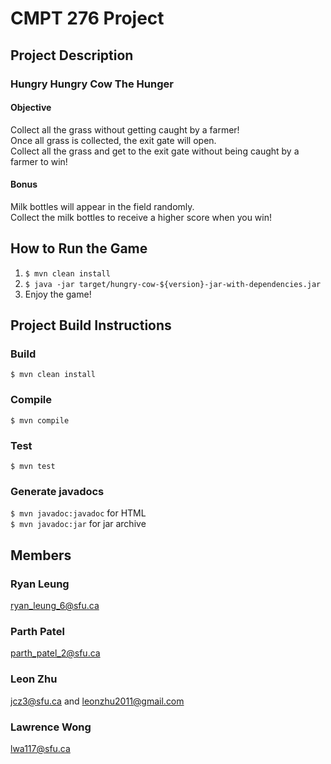 # CMPT 276 Project

## Project Description

### Hungry Hungry Cow The Hunger
#### Objective
Collect all the grass without getting caught by a farmer! <br>
Once all grass is collected, the exit gate will open. <br>
Collect all the grass and get to the exit gate without being caught by a farmer to win!
#### Bonus
Milk bottles will appear in the field randomly. <br>
Collect the milk bottles to receive a higher score when you win!

## How to Run the Game
1. ```$ mvn clean install```
2. ```$ java -jar target/hungry-cow-${version}-jar-with-dependencies.jar```
3. Enjoy the game!

## Project Build Instructions
### Build
```$ mvn clean install```
### Compile
```$ mvn compile```
### Test
```$ mvn test```
### Generate javadocs
```$ mvn javadoc:javadoc``` for HTML <br>
```$ mvn javadoc:jar``` for jar archive

## Members
### Ryan Leung
ryan_leung_6@sfu.ca
### Parth Patel
parth_patel_2@sfu.ca
### Leon Zhu
jcz3@sfu.ca and leonzhu2011@gmail.com
### Lawrence Wong
lwa117@sfu.ca
